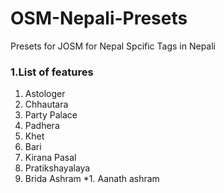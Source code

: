 # OSM-Nepali-Presets
Presets for JOSM for Nepal Spcific Tags in Nepali




### 1.List of features
  1. Astologer
  1. Chhautara
  1. Party Palace
  1. Padhera
  1. Khet
  1. Bari
  1. Kirana Pasal
  1. Pratikshayalaya
  1. Brida Ashram
  *1. Aanath ashram
